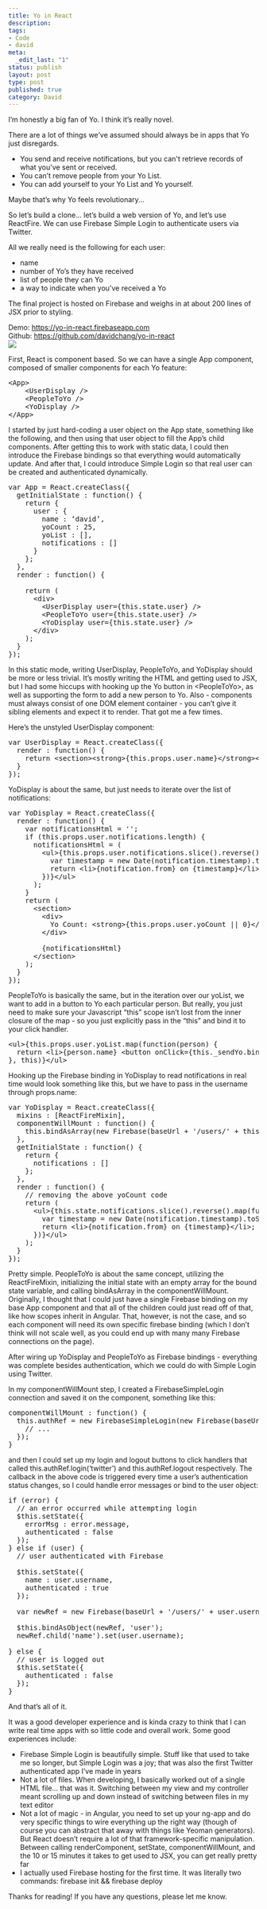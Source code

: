 ```yaml
---
title: Yo in React
description:
tags:
- Code
- david
meta:
  _edit_last: "1"
status: publish
layout: post
type: post
published: true
category: David
---
```


I’m honestly a big fan of Yo. I think it’s really novel.

There are a lot of things we’ve assumed should always be in apps that Yo just disregards.

- You send and receive notifications, but you can't retrieve records of what you've sent or received.
- You can’t remove people from your Yo List.
- You can add yourself to your Yo List and Yo yourself.

Maybe that’s why Yo feels revolutionary...

So let’s build a clone... let’s build a web version of Yo, and let’s use ReactFire. We can use Firebase Simple Login to authenticate users via Twitter.

All we really need is the following for each user:

- name
- number of Yo’s they have received
- list of people they can Yo
- a way to indicate when you've received a Yo

The final project is hosted on Firebase and weighs in at about 200 lines of JSX prior to styling.

<div>Demo: <a href="https://yo-in-react.firebaseapp.com">https://yo-in-react.firebaseapp.com</a></div>

<div></div>

<div>Github: <a href="https://github.com/davidchang/yo-in-react">https://github.com/davidchang/yo-in-react</a></div>

<div><img src="../imgs/yo-in-react.png"></img></div>

First, React is component based. So we can have a single App component, composed of smaller components for each Yo feature:

<pre>
&lt;App&gt;
    &lt;UserDisplay /&gt;
    &lt;PeopleToYo /&gt;
    &lt;YoDisplay /&gt;
&lt;/App&gt;
</pre>

I started by just hard-coding a user object on the App state, something like the following, and then using that user object to fill the App’s child components. After getting this to work with static data, I could then introduce the Firebase bindings so that everything would automatically update. And after that, I could introduce Simple Login so that real user can be created and authenticated dynamically.

<pre>
var App = React.createClass({
  getInitialState : function() {
    return {
      user : {
        name : ‘david’,
        yoCount : 25,
        yoList : [],
        notifications : []
      }
    };
  },
  render : function() {

    return (
      &lt;div&gt;
        &lt;UserDisplay user={this.state.user} /&gt;
        &lt;PeopleToYo user={this.state.user} /&gt;
        &lt;YoDisplay user={this.state.user} /&gt;
      &lt;/div&gt;
    );
  }
});
</pre>

In this static mode, writing UserDisplay, PeopleToYo, and YoDisplay should be more or less trivial. It’s mostly writing the HTML and getting used to JSX, but I had some hiccups with hooking up the Yo button in &lt;PeopleToYo&gt;, as well as supporting the form to add a new person to Yo. Also - components must always consist of one DOM element container - you can’t give it sibling elements and expect it to render. That got me a few times.

Here’s the unstyled UserDisplay component:

<pre>
var UserDisplay = React.createClass({
  render : function() {
    return &lt;section&gt;&lt;strong&gt;{this.props.user.name}&lt;/strong&gt;&lt;/section&gt;;
  }
});
</pre>

YoDisplay is about the same, but just needs to iterate over the list of notifications:

<pre>
var YoDisplay = React.createClass({
  render : function() {
    var notificationsHtml = '';
    if (this.props.user.notifications.length) {
      notificationsHtml = (
        &lt;ul&gt;{this.props.user.notifications.slice().reverse().map(function(notification) {
          var timestamp = new Date(notification.timestamp).toString();
          return &lt;li&gt;{notification.from} on {timestamp}&lt;/li&gt;;
        })}&lt;/ul&gt;
      );
    }
    return (
      &lt;section&gt;
        &lt;div&gt;
          Yo Count: &lt;strong&gt;{this.props.user.yoCount || 0}&lt;/strong&gt;
        &lt;/div&gt;

        {notificationsHtml}
      &lt;/section&gt;
    );
  }
});
</pre>

PeopleToYo is basically the same, but in the iteration over our yoList, we want to add in a button to Yo each particular person. But really, you just need to make sure your Javascript “this” scope isn’t lost from the inner closure of the map - so you just explicitly pass in the “this” and bind it to your click handler.

<pre>
&lt;ul&gt;{this.props.user.yoList.map(function(person) {
  return &lt;li&gt;{person.name} &lt;button onClick={this._sendYo.bind(this, person.name)}&gt;Yo&lt;/button&gt;&lt;/li&gt;;
}, this)}&lt;/ul&gt;
</pre>

Hooking up the Firebase binding in YoDisplay to read notifications in real time would look something like this, but we have to pass in the username through props.name:

<pre>
var YoDisplay = React.createClass({
  mixins : [ReactFireMixin],
  componentWillMount : function() {
    this.bindAsArray(new Firebase(baseUrl + '/users/' + this.props.name + '/notifications'), 'notifications');
  },
  getInitialState : function() {
    return {
      notifications : []
    };
  },
  render : function() {
    // removing the above yoCount code
    return (
      &lt;ul&gt;{this.state.notifications.slice().reverse().map(function(notification) {
        var timestamp = new Date(notification.timestamp).toString();
        return &lt;li&gt;{notification.from} on {timestamp}&lt;/li&gt;;
      })}&lt;/ul&gt;
    );
  }
});
</pre>

Pretty simple. PeopleToYo is about the same concept, utilizing the ReactFireMixin, initializing the initial state with an empty array for the bound state variable, and calling bindAsArray in the componentWillMount. Originally, I thought that I could just have a single Firebase binding on my base App component and that all of the children could just read off of that, like how scopes inherit in Angular. That, however, is not the case, and so each component will need its own specific firebase binding (which I don’t think will not scale well, as you could end up with many many Firebase connections on the page).

After wiring up YoDisplay and PeopleToYo as Firebase bindings - everything was complete besides authentication, which we could do with Simple Login using Twitter.

In my componentWillMount step, I created a FirebaseSimpleLogin connection and saved it on the component, something like this:

<pre>
componentWillMount : function() {
  this.authRef = new FirebaseSimpleLogin(new Firebase(baseUrl), function(error, user) {
    // ...
  });
}
</pre>

and then I could set up my login and logout buttons to click handlers that called this.authRef.login(‘twitter’) and this.authRef.logout respectively. The callback in the above code is triggered every time a user’s authentication status changes, so I could handle error messages or bind to the user object:

<pre>
if (error) {
  // an error occurred while attempting login
  $this.setState({
    errorMsg : error.message,
    authenticated : false
  });
} else if (user) {
  // user authenticated with Firebase

  $this.setState({
    name : user.username,
    authenticated : true
  });

  var newRef = new Firebase(baseUrl + '/users/' + user.username);

  $this.bindAsObject(newRef, 'user');
  newRef.child('name').set(user.username);

} else {
  // user is logged out
  $this.setState({
    authenticated : false
  });
}
</pre>

And that’s all of it.

It was a good developer experience and is kinda crazy to think that I can write real time apps with so little code and overall work. Some good experiences include:

- Firebase Simple Login is beautifully simple. Stuff like that used to take me so longer, but Simple Login was a joy; that was also the first Twitter authenticated app I’ve made in years
- Not a lot of files. When developing, I basically worked out of a single HTML file… that was it. Switching between my view and my controller meant scrolling up and down instead of switching between files in my text editor
- Not a lot of magic - in Angular, you need to set up your ng-app and do very specific things to wire everything up the right way (though of course you can abstract that away with things like Yeoman generators). But React doesn’t require a lot of that framework-specific manipulation. Between calling renderComponent, setState, componentWillMount, and the 10 or 15 minutes it takes to get used to JSX, you can get really pretty far
- I actually used Firebase hosting for the first time. It was literally two commands: firebase init && firebase deploy

Thanks for reading! If you have any questions, please let me know.
